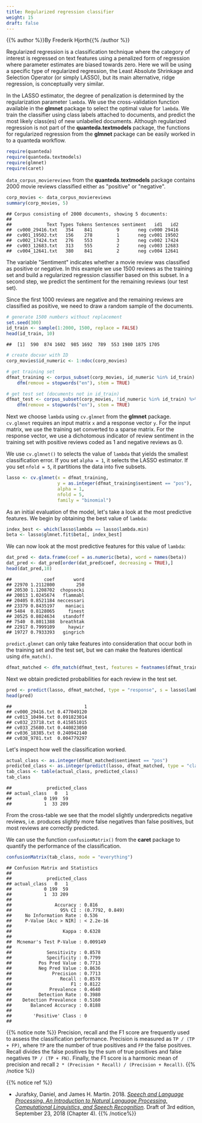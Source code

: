 ```yaml
---
title: Regularized regression classifier
weight: 15
draft: false
---
```


{{% author %}}By Frederik Hjorth{{% /author %}} 


Regularized regression is a classification technique where the category of interest is regressed on text features using a penalized form of regression where parameter estimates are biased towards zero. Here we will be using a specific type of regularized regression, the Least Absolute Shrinkage and Selection Operator (or simply LASSO), but its main alternative, ridge regression, is conceptually very similar. 

In the LASSO estimator, the degree of penalization is determined by the regularization parameter `lambda`. We use the cross-validation function available in the **glmnet** package to select the optimal value for `lambda`. 
We train the classifier using class labels attached to documents, and predict the most likely class(es) of new unlabelled documents. Although regularized regression is not part of the **quanteda.textmodels** package, the functions for regularized regression from the **glmnet** package can be easily worked in to a quanteda workflow.


```r
require(quanteda)
require(quanteda.textmodels)
require(glmnet)
require(caret)
```

`data_corpus_moviereviews` from the **quanteda.textmodels** package contains 2000 movie reviews classified either as "positive" or "negative".


```r
corp_movies <- data_corpus_moviereviews
summary(corp_movies, 5)
```

```
## Corpus consisting of 2000 documents, showing 5 documents:
## 
##             Text Types Tokens Sentences sentiment   id1   id2
##  cv000_29416.txt   354    841         9       neg cv000 29416
##  cv001_19502.txt   156    278         1       neg cv001 19502
##  cv002_17424.txt   276    553         3       neg cv002 17424
##  cv003_12683.txt   313    555         2       neg cv003 12683
##  cv004_12641.txt   380    841         2       neg cv004 12641
```

The variable "Sentiment" indicates whether a movie review was classified as positive or negative. In this example we use 1500 reviews as the training set and build a regularized regression classifier based on this subset. In a second step, we predict the sentiment for the remaining reviews (our test set).

Since the first 1000 reviews are negative and the remaining reviews are classified as positive, we need to draw a random sample of the documents.


```r
# generate 1500 numbers without replacement
set.seed(300)
id_train <- sample(1:2000, 1500, replace = FALSE)
head(id_train, 10)
```

```
##  [1]  590  874 1602  985 1692  789  553 1980 1875 1705
```

```r
# create docvar with ID
corp_movies$id_numeric <- 1:ndoc(corp_movies)

# get training set
dfmat_training <- corpus_subset(corp_movies, id_numeric %in% id_train) %>%
    dfm(remove = stopwords("en"), stem = TRUE)

# get test set (documents not in id_train)
dfmat_test <- corpus_subset(corp_movies, !id_numeric %in% id_train) %>%
    dfm(remove = stopwords("en"), stem = TRUE)
```

Next we choose `lambda` using `cv.glmnet` from the **glmnet** package. `cv.glmnet` requires an input matrix `x` and a response vector `y`. For the input matrix, we use the training set converted to a sparse matrix. For the response vector, we use a dichotomous indicator of review sentiment in the training set with positive reviews coded as 1 and negative reviews as 0. 

We use `cv.glmnet()` to selects the value of `lambda` that yields the smallest classification error. If you set `alpha = 1`, it selects the LASSO estimator. If you set `nfold = 5`, it partitions the data into five subsets.


```r
lasso <- cv.glmnet(x = dfmat_training,
                   y = as.integer(dfmat_training$sentiment == "pos"),
                   alpha = 1,
                   nfold = 5,
                   family = "binomial")
```

As an initial evaluation of the model, let's take a look at the most predictive features. We begin by obtaining the best value of `lambda`:


```r
index_best <- which(lasso$lambda == lasso$lambda.min)
beta <- lasso$glmnet.fit$beta[, index_best]
```

We can now look at the most predictive features for this value of `lambda`:


```r
dat_pred <- data.frame(coef = as.numeric(beta), word = names(beta))
dat_pred <- dat_pred[order(dat_pred$coef, decreasing = TRUE),]
head(dat_pred,10)
```

```
##            coef       word
## 22970 1.2112800        250
## 20530 1.1208702  chopsocki
## 20013 1.0245674   flammabl
## 20405 0.8521184 neccessari
## 23379 0.8435197    maniaci
## 5484  0.8128065     finest
## 20525 0.8024634   standoff
## 7540  0.8011388  breathtak
## 22917 0.7999109     haywir
## 19727 0.7933393   gingrich
```

`predict.glmnet` can only take features into consideration that occur both in the training set and the test set, but we can make the features identical using `dfm_match()`.


```r
dfmat_matched <- dfm_match(dfmat_test, features = featnames(dfmat_training))
```

Next we obtain predicted probabilities for each review in the test set.


```r
pred <- predict(lasso, dfmat_matched, type = "response", s = lasso$lambda.min)
head(pred)
```

```
##                           1
## cv000_29416.txt 0.477049120
## cv013_10494.txt 0.091823014
## cv032_23718.txt 0.415851015
## cv033_25680.txt 0.440823050
## cv036_18385.txt 0.240942140
## cv038_9781.txt  0.004779297
```

Let's inspect how well the classification worked.


```r
actual_class <- as.integer(dfmat_matched$sentiment == "pos")
predicted_class <- as.integer(predict(lasso, dfmat_matched, type = "class"))
tab_class <- table(actual_class, predicted_class)
tab_class
```

```
##             predicted_class
## actual_class   0   1
##            0 199  59
##            1  33 209
```

From the cross-table we see that the model slightly underpredicts negative reviews, i.e. produces slightly more false negatives than false positives, but most reviews are correctly predicted. 

We can use the function `confusionMatrix()` from the **caret** package to quantify the performance of the classification.


```r
confusionMatrix(tab_class, mode = "everything")
```

```
## Confusion Matrix and Statistics
## 
##             predicted_class
## actual_class   0   1
##            0 199  59
##            1  33 209
##                                          
##                Accuracy : 0.816          
##                  95% CI : (0.7792, 0.849)
##     No Information Rate : 0.536          
##     P-Value [Acc > NIR] : < 2.2e-16      
##                                          
##                   Kappa : 0.6328         
##                                          
##  Mcnemar's Test P-Value : 0.009149       
##                                          
##             Sensitivity : 0.8578         
##             Specificity : 0.7799         
##          Pos Pred Value : 0.7713         
##          Neg Pred Value : 0.8636         
##               Precision : 0.7713         
##                  Recall : 0.8578         
##                      F1 : 0.8122         
##              Prevalence : 0.4640         
##          Detection Rate : 0.3980         
##    Detection Prevalence : 0.5160         
##       Balanced Accuracy : 0.8188         
##                                          
##        'Positive' Class : 0              
## 
```

{{% notice note %}}
Precision, recall and the F1 score are frequently used to assess the classification performance. Precision is measured as `TP / (TP + FP)`, where `TP` are the number of true positives and  `FP`  the false positives. Recall divides the false positives by the sum of true positives and false negatives `TP / (TP + FN)`. Finally, the F1 score is a harmonic mean of precision and recall `2 * (Precision * Recall) / (Precision + Recall)`.
{{% /notice %}}

{{% notice ref %}}
- Jurafsky, Daniel, and James H. Martin. 2018. [_Speech and Language Processing. An Introduction to Natural Language Processing, Computational Linguistics, and Speech Recognition_](https://web.stanford.edu/~jurafsky/slp3/4.pdf). Draft of 3rd edition, September 23, 2018 (Chapter 4). 
{{% /notice%}}
